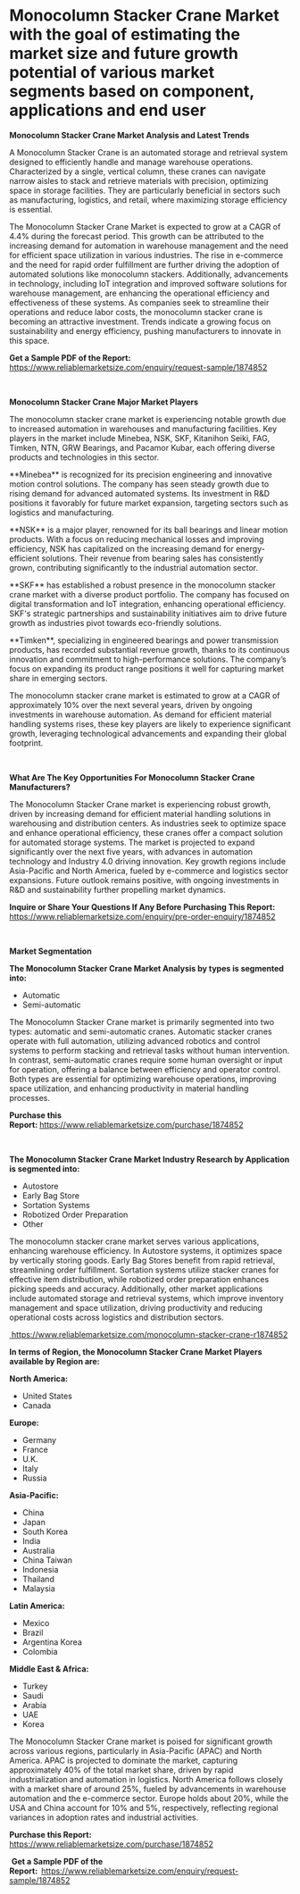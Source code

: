 <p><h1>Monocolumn Stacker Crane Market with the goal of estimating the market size and future growth potential of various market segments based on component, applications and end user</h1></p><p><strong>Monocolumn Stacker Crane Market Analysis and Latest Trends</strong></p>
<p><p>A Monocolumn Stacker Crane is an automated storage and retrieval system designed to efficiently handle and manage warehouse operations. Characterized by a single, vertical column, these cranes can navigate narrow aisles to stack and retrieve materials with precision, optimizing space in storage facilities. They are particularly beneficial in sectors such as manufacturing, logistics, and retail, where maximizing storage efficiency is essential.</p><p>The Monocolumn Stacker Crane Market is expected to grow at a CAGR of 4.4% during the forecast period. This growth can be attributed to the increasing demand for automation in warehouse management and the need for efficient space utilization in various industries. The rise in e-commerce and the need for rapid order fulfillment are further driving the adoption of automated solutions like monocolumn stackers. Additionally, advancements in technology, including IoT integration and improved software solutions for warehouse management, are enhancing the operational efficiency and effectiveness of these systems. As companies seek to streamline their operations and reduce labor costs, the monocolumn stacker crane is becoming an attractive investment. Trends indicate a growing focus on sustainability and energy efficiency, pushing manufacturers to innovate in this space.</p></p>
<p><strong>Get a Sample PDF of the Report:&nbsp;</strong> <a href="https://www.reliablemarketsize.com/enquiry/request-sample/1874852?utm_campaign=2468&utm_medium=2&utm_source=Github&utm_content=ia&utm_term=12042025&utm_id=monocolumn-stacker-crane">https://www.reliablemarketsize.com/enquiry/request-sample/1874852</a></p>
<p>&nbsp;</p>
<p><strong>Monocolumn Stacker Crane Major Market Players</strong></p>
<p><p>The monocolumn stacker crane market is experiencing notable growth due to increased automation in warehouses and manufacturing facilities. Key players in the market include Minebea, NSK, SKF, Kitanihon Seiki, FAG, Timken, NTN, GRW Bearings, and Pacamor Kubar, each offering diverse products and technologies in this sector.</p><p>**Minebea** is recognized for its precision engineering and innovative motion control solutions. The company has seen steady growth due to rising demand for advanced automated systems. Its investment in R&D positions it favorably for future market expansion, targeting sectors such as logistics and manufacturing.</p><p>**NSK** is a major player, renowned for its ball bearings and linear motion products. With a focus on reducing mechanical losses and improving efficiency, NSK has capitalized on the increasing demand for energy-efficient solutions. Their revenue from bearing sales has consistently grown, contributing significantly to the industrial automation sector.</p><p>**SKF** has established a robust presence in the monocolumn stacker crane market with a diverse product portfolio. The company has focused on digital transformation and IoT integration, enhancing operational efficiency. SKF's strategic partnerships and sustainability initiatives aim to drive future growth as industries pivot towards eco-friendly solutions.</p><p>**Timken**, specializing in engineered bearings and power transmission products, has recorded substantial revenue growth, thanks to its continuous innovation and commitment to high-performance solutions. The company’s focus on expanding its product range positions it well for capturing market share in emerging sectors.</p><p>The monocolumn stacker crane market is estimated to grow at a CAGR of approximately 10% over the next several years, driven by ongoing investments in warehouse automation. As demand for efficient material handling systems rises, these key players are likely to experience significant growth, leveraging technological advancements and expanding their global footprint.</p></p>
<p>&nbsp;</p>
<p><strong>What Are The Key Opportunities For Monocolumn Stacker Crane Manufacturers?</strong></p>
<p><p>The Monocolumn Stacker Crane market is experiencing robust growth, driven by increasing demand for efficient material handling solutions in warehousing and distribution centers. As industries seek to optimize space and enhance operational efficiency, these cranes offer a compact solution for automated storage systems. The market is projected to expand significantly over the next five years, with advances in automation technology and Industry 4.0 driving innovation. Key growth regions include Asia-Pacific and North America, fueled by e-commerce and logistics sector expansions. Future outlook remains positive, with ongoing investments in R&D and sustainability further propelling market dynamics.</p></p>
<p><strong>Inquire or Share Your Questions If Any Before Purchasing This Report:</strong> <a href="https://www.reliablemarketsize.com/enquiry/pre-order-enquiry/1874852?utm_campaign=2468&utm_medium=2&utm_source=Github&utm_content=ia&utm_term=12042025&utm_id=monocolumn-stacker-crane">https://www.reliablemarketsize.com/enquiry/pre-order-enquiry/1874852</a></p>
<p>&nbsp;</p>
<p><strong>Market Segmentation</strong></p>
<p><strong>The Monocolumn Stacker Crane Market Analysis by types is segmented into:</strong></p>
<p><ul><li>Automatic</li><li>Semi-automatic</li></ul></p>
<p><p>The Monocolumn Stacker Crane market is primarily segmented into two types: automatic and semi-automatic cranes. Automatic stacker cranes operate with full automation, utilizing advanced robotics and control systems to perform stacking and retrieval tasks without human intervention. In contrast, semi-automatic cranes require some human oversight or input for operation, offering a balance between efficiency and operator control. Both types are essential for optimizing warehouse operations, improving space utilization, and enhancing productivity in material handling processes.</p></p>
<p><strong>Purchase this Report:&nbsp;</strong><a href="https://www.reliablemarketsize.com/purchase/1874852?utm_campaign=2468&utm_medium=2&utm_source=Github&utm_content=ia&utm_term=12042025&utm_id=monocolumn-stacker-crane">https://www.reliablemarketsize.com/purchase/1874852</a></p>
<p>&nbsp;</p>
<p><strong>The Monocolumn Stacker Crane Market Industry Research by Application is segmented into:</strong></p>
<p><ul><li>Autostore</li><li>Early Bag Store</li><li>Sortation Systems</li><li>Robotized Order Preparation</li><li>Other</li></ul></p>
<p><p>The monocolumn stacker crane market serves various applications, enhancing warehouse efficiency. In Autostore systems, it optimizes space by vertically storing goods. Early Bag Stores benefit from rapid retrieval, streamlining order fulfillment. Sortation systems utilize stacker cranes for effective item distribution, while robotized order preparation enhances picking speeds and accuracy. Additionally, other market applications include automated storage and retrieval systems, which improve inventory management and space utilization, driving productivity and reducing operational costs across logistics and distribution sectors.</p></p>
<p><a href="https://www.reliablemarketsize.com/monocolumn-stacker-crane-r1874852?utm_campaign=2468&utm_medium=2&utm_source=Github&utm_content=ia&utm_term=12042025&utm_id=monocolumn-stacker-crane">&nbsp;https://www.reliablemarketsize.com/monocolumn-stacker-crane-r1874852</a></p>
<p><strong>In terms of Region, the Monocolumn Stacker Crane Market Players available by Region are:</strong></p>
<p>
    <p> <strong> North America: </strong>
        <ul>
            <li>United States</li>
            <li>Canada</li>
        </ul>
        </p> 
    <p> <strong> Europe: </strong>
        <ul>
            <li>Germany</li>
            <li>France</li>
            <li>U.K.</li>
            <li>Italy</li>
            <li>Russia</li>
        </ul>
        </p> 
    <p> <strong> Asia-Pacific: </strong>
        <ul>
            <li>China</li>
            <li>Japan</li>
            <li>South Korea</li>
            <li>India</li>
            <li>Australia</li>
            <li>China Taiwan</li>
            <li>Indonesia</li>
            <li>Thailand</li>
            <li>Malaysia</li>
        </ul>
        </p> 
    <p> <strong> Latin America: </strong>
        <ul>
            <li>Mexico</li>
            <li>Brazil</li>
            <li>Argentina Korea</li>
            <li>Colombia</li>
        </ul>
        </p> 
    <p> <strong> Middle East & Africa: </strong>
        <ul>
            <li>Turkey</li>
            <li>Saudi</li>
            <li>Arabia</li>
            <li>UAE</li>
            <li>Korea</li>
        </ul>
    </p>
    </p>
<p><p>The Monocolumn Stacker Crane market is poised for significant growth across various regions, particularly in Asia-Pacific (APAC) and North America. APAC is projected to dominate the market, capturing approximately 40% of the total market share, driven by rapid industrialization and automation in logistics. North America follows closely with a market share of around 25%, fueled by advancements in warehouse automation and the e-commerce sector. Europe holds about 20%, while the USA and China account for 10% and 5%, respectively, reflecting regional variances in adoption rates and industrial activities.</p></p>
<p><strong>Purchase this Report: </strong><a href="https://www.reliablemarketsize.com/purchase/1874852?utm_campaign=2468&utm_medium=2&utm_source=Github&utm_content=ia&utm_term=12042025&utm_id=monocolumn-stacker-crane">https://www.reliablemarketsize.com/purchase/1874852</a></p>
<p>&nbsp;<strong>Get a Sample PDF of the Report:&nbsp;&nbsp;</strong><a href="https://www.reliablemarketsize.com/enquiry/request-sample/1874852?utm_campaign=2468&utm_medium=2&utm_source=Github&utm_content=ia&utm_term=12042025&utm_id=monocolumn-stacker-crane">https://www.reliablemarketsize.com/enquiry/request-sample/1874852</a></p>
<p><strong></strong></p>
<p><p></p><p></p><p></p></p>